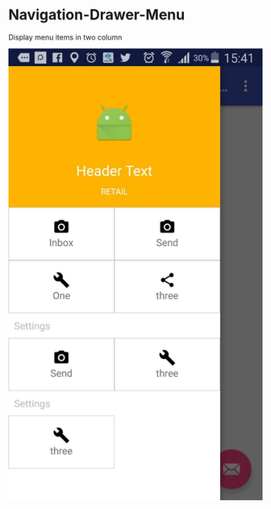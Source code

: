 # Navigation-Drawer-Menu
Display menu items in  two column


![Alt text](https://raw.githubusercontent.com/goodlifechris/Navigation-Drawer-Menu/master/app/src/main/res/drawable/GridLayout.jpg "Optional title")
